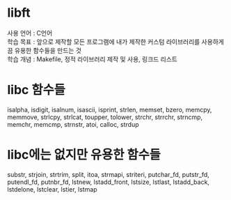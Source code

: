 # libft
사용 언어 : C언어  
학습 목표 : 앞으로 제작할 모든 프로그램에 내가 제작한 커스텀 라이브러리를 사용하게끔 유용한 함수들을 만드는 것  
학습 개념 : Makefile, 정적 라이브러리 제작 및 사용, 링크드 리스트

# libc 함수들
isalpha, isdigit, isalnum, isascii, isprint, strlen, memset, bzero, memcpy, memmove, strlcpy, strlcat, toupper, tolower, strchr, strrchr, strncmp, memchr, memcmp, strnstr, atoi, calloc, strdup

# libc에는 없지만 유용한 함수들
substr, strjoin, strtrim, split, itoa, strmapi, striteri, putchar_fd, putstr_fd, putendl_fd, putnbr_fd, lstnew, lstadd_front, lstsize, lstlast, lstadd_back, lstdelone, lstclear, lstier, lstmap
